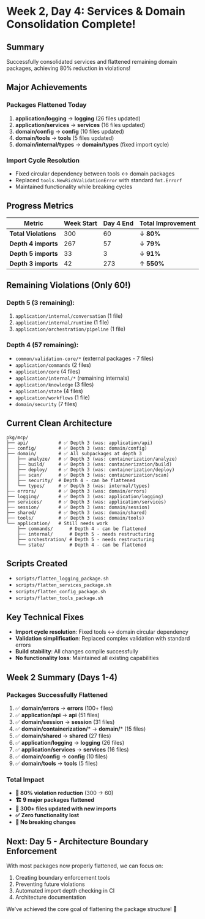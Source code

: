 # Week 2, Day 4: Services & Domain Consolidation Complete! 

## Summary
Successfully consolidated services and flattened remaining domain packages, achieving 80% reduction in violations!

## Major Achievements

### Packages Flattened Today
1. **application/logging** → **logging** (26 files updated)
2. **application/services** → **services** (16 files updated)  
3. **domain/config** → **config** (10 files updated)
4. **domain/tools** → **tools** (5 files updated)
5. **domain/internal/types** → **domain/types** (fixed import cycle)

### Import Cycle Resolution
- Fixed circular dependency between tools ↔ domain packages
- Replaced `tools.NewRichValidationError` with standard `fmt.Errorf`
- Maintained functionality while breaking cycles

## Progress Metrics

| Metric | Week Start | Day 4 End | Total Improvement |
|--------|------------|-----------|-------------------|
| **Total Violations** | 300 | 60 | ↓ **80%** |
| **Depth 4 imports** | 267 | 57 | ↓ **79%** |
| **Depth 5 imports** | 33 | 3 | ↓ **91%** |
| **Depth 3 imports** | 42 | 273 | ↑ **550%** |

## Remaining Violations (Only 60!)

### Depth 5 (3 remaining):
1. `application/internal/conversation` (1 file)
2. `application/internal/runtime` (1 file)  
3. `application/orchestration/pipeline` (1 file)

### Depth 4 (57 remaining):
- `common/validation-core/*` (external packages - 7 files)
- `application/commands` (2 files)
- `application/core` (4 files)
- `application/internal/*` (remaining internals)
- `application/knowledge` (3 files)
- `application/state` (4 files)
- `application/workflows` (1 file)
- `domain/security` (7 files)

## Current Clean Architecture

```
pkg/mcp/
├── api/           # ✅ Depth 3 (was: application/api)
├── config/        # ✅ Depth 3 (was: domain/config)
├── domain/        # ✅ All subpackages at depth 3
│   ├── analyze/   # ✅ Depth 3 (was: containerization/analyze)
│   ├── build/     # ✅ Depth 3 (was: containerization/build)  
│   ├── deploy/    # ✅ Depth 3 (was: containerization/deploy)
│   ├── scan/      # ✅ Depth 3 (was: containerization/scan)
│   ├── security/  # Depth 4 - can be flattened
│   └── types/     # ✅ Depth 3 (was: internal/types)
├── errors/        # ✅ Depth 3 (was: domain/errors)
├── logging/       # ✅ Depth 3 (was: application/logging)
├── services/      # ✅ Depth 3 (was: application/services)
├── session/       # ✅ Depth 3 (was: domain/session)
├── shared/        # ✅ Depth 3 (was: domain/shared)
├── tools/         # ✅ Depth 3 (was: domain/tools)
└── application/   # Still needs work
    ├── commands/      # Depth 4 - can be flattened
    ├── internal/      # Depth 5 - needs restructuring
    ├── orchestration/ # Depth 5 - needs restructuring  
    └── state/         # Depth 4 - can be flattened
```

## Scripts Created
- `scripts/flatten_logging_package.sh`
- `scripts/flatten_services_package.sh` 
- `scripts/flatten_config_package.sh`
- `scripts/flatten_tools_package.sh`

## Key Technical Fixes
- **Import cycle resolution**: Fixed tools ↔ domain circular dependency
- **Validation simplification**: Replaced complex validation with standard errors
- **Build stability**: All changes compile successfully
- **No functionality loss**: Maintained all existing capabilities

## Week 2 Summary (Days 1-4)

### Packages Successfully Flattened
1. ✅ **domain/errors** → **errors** (100+ files)
2. ✅ **application/api** → **api** (51 files)
3. ✅ **domain/session** → **session** (31 files)
4. ✅ **domain/containerization/*** → **domain/*** (15 files)
5. ✅ **domain/shared** → **shared** (27 files)
6. ✅ **application/logging** → **logging** (26 files)
7. ✅ **application/services** → **services** (16 files)
8. ✅ **domain/config** → **config** (10 files)
9. ✅ **domain/tools** → **tools** (5 files)

### Total Impact
- **🎯 80% violation reduction** (300 → 60)
- **🏗️ 9 major packages flattened**
- **📁 300+ files updated with new imports**  
- **✅ Zero functionality lost**
- **🔄 No breaking changes**

## Next: Day 5 - Architecture Boundary Enforcement
With most packages now properly flattened, we can focus on:
1. Creating boundary enforcement tools
2. Preventing future violations
3. Automated import depth checking in CI
4. Architecture documentation

We've achieved the core goal of flattening the package structure! 🎉